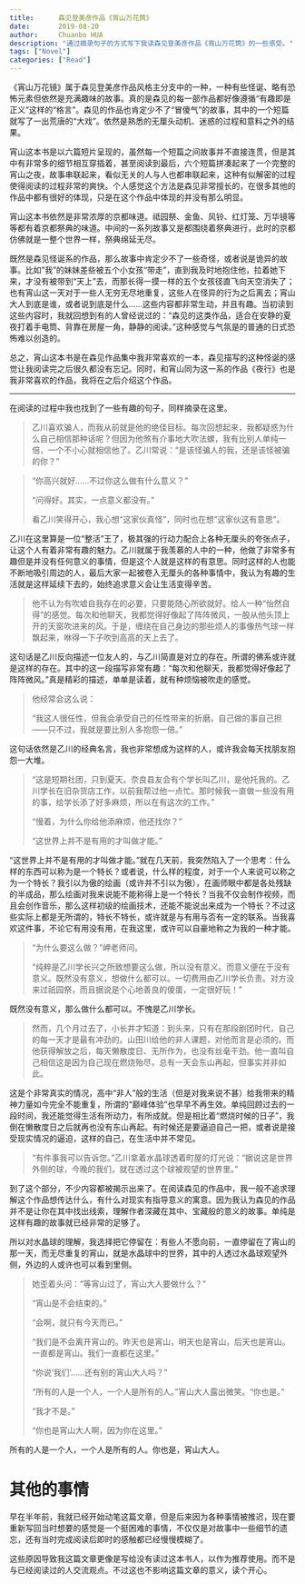 ```yaml
---
title:      森见登美彦作品《宵山万花筒》
date:       2019-08-20
author:     Chuanbo HUA
description: "通过摘录句子的方式写下我读森见登美彦作品《宵山万花筒》的一些感受。"
tags: ["Novel"]
categories: ["Read"]
---
```




《宵山万花镜》属于森见登美彦作品风格主分支中的一种，一种有些怪诞、略有恐怖元素但依然是充满趣味的故事。真的是森见的每一部作品都好像遵循“有趣即是正义”这样的“格言”。森见的作品也肯定少不了“冒傻气”的故事，其中的一个短篇就写了一出荒唐的“大戏”。依然是熟悉的无厘头动机、迷惑的过程和意料之外的结果。



宵山这本书是以六篇短片呈现的，虽然每一个短篇之间故事并不直接连贯，但是其中有非常多的细节相互穿插着，甚至阅读到最后，六个短篇拼凑起来了一个完整的宵山之夜，故事串联起来，看似无关的人与人也都串联起来，这种有似解密的过程使得阅读的过程非常的爽快。个人感觉这个方法是森见非常擅长的，在很多其他的作品中都有很好的体现，只是在这个作品中体现的并没有那么明显。



宵山这本书依然是非常浓厚的京都味道。祗园祭、金鱼、风铃、红灯笼、万华镜等等都有着京都祭典的味道。中间的一系列故事又是都围绕着祭典进行，此时的京都仿佛就是一整个世界一样，祭典绵延无尽。



既然是森见怪诞系的作品，那么故事中肯定少不了一些奇怪，或者说是诡异的故事。比如”我”的妹妹差些被五个小女孩“带走”，直到我及时地抱住他，拉着她下来，才没有被带到“天上”去，而那长得一摸一样的五个女孩径直飞向天空消失了；也有宵山这一天对于一些人无穷无尽地重复，这些人在怪异的行为之后离去；宵山大人到底是谁，或者说到底是什么......这些内容都非常生动，并且有趣。当初读到这些内容时，我就回想到有的人曾经说过的：“森见的这类作品，适合在安静的夏夜打着手电筒、背靠在房屋一角，静静的阅读。”这种感觉与气氛是的普通的日式恐怖难以创造的。



总之，宵山这本书是在森见作品集中我非常喜欢的一本，森见描写的这种怪诞的感觉让我阅读完之后很久都没有忘记。同时，和宵山同为这一系的作品《夜行》也是我非常喜欢的作品，我将在之后介绍这个作品。

---

在阅读的过程中我也找到了一些有趣的句子，同样摘录在这里。



> 乙川喜欢骗人，而我从前就是他的绝佳目标。每次回想起来，我都疑惑为什么自己相信那种话呢？但因为他煞有介事地大吹法螺，我有比别人单纯一倍，一个不小心就相信他了。乙川常说：“是该怪骗人的我，还是该怪被骗的你？”



> “你高兴就好......不过你这么做有什么意义？”
>
> “问得好。其实，一点意义都没有。”
>
> 看乙川笑得开心，我心想“这家伙真怪”，同时也在想“这家伙这有意思”。



乙川在这里算是一位“整活”王了，极其强的行动力配合上各种无厘头的夸张点子，让这个人有着非常有趣的魅力。乙川就属于我羡慕的人中的一种，他做了非常多有趣但是并没有任何意义的事情，但是这个人就是这样的有意思。同时这样的人也能不断地吸引周边的人，最后大家一起被卷入无厘头的各种事情中，我认为有趣的生活就是这样延续下去的，始终追求意义会让生活变得辛苦。



> 他不认为有吹嘘自我存在的必要，只要能随心所欲就好。给人一种“怡然自得”的感觉。每次和他聊天，我都觉得好像起了阵阵微风，一股从他头顶上开的天窗吹进来的风。于是，缠绕在自己身边的那些烦人的事像热气球一样飘起来，咻得一下子吹到高高的天上去了。



这句话是乙川反向描述一位友人的，与乙川简直是对立的存在。所谓的佛系或许就是这样的存在。其中的这一段描写非常有趣：“每次和他聊天，我都觉得好像起了阵阵微风。”真是精彩的描述，单单是读着，就有种烦恼被吹走的感觉。



> 他经常会这么说：
>
> “我这人很任性，但我会承受自己的任性带来的折磨。自己做的事自己担——只不过，我就是要比别人多抱怨一倍。”



这句话依然是乙川的经典名言，我也非常想成为这样的人，或许我会每天找朋友抱怨一大堆。



> “这是短期社团，只到夏天。奈良县友会有个学长叫乙川，是他托我的。乙川学长在旧杂货店工作，以前我帮过他一点忙。那时候我一直做一些没有用的事，给学长添了好多麻烦，所以在有这次的工作。”
>
> “慢着，为什么你给他添麻烦，他还找你？”
>
> “这世界上并不是有用的才叫做才能。”



“这世界上并不是有用的才叫做才能。”就在几天前，我突然陷入了一个思考：什么样的东西可以称为是一个特长？或者说，什么样的程度，对于一个人来说可以称之为一个特长？我引以为傲的绘画（或许并不引以为傲），在画师眼中都是各处残缺的半成品，那么绘画对我来说能不能称得上是一个特长？当我不仅会制作视频，而且会创作音乐，那么这样初级的绘画技术，还能不能说出来成为一个特长？不过这些实际上都是无所谓的，特长不特长，或许就是与有用与否有一定的联系。当我喜欢这件事，不论它有用没有用，在我这里，或许可以自豪地称之为我的一种才能。



> “为什么要这么做？”岬老师问。
>
> “纯粹是乙川学长兴之所致想要这么做，所以没有意义。而意义便在于没有意义。既然没有意义，想做什么都可以。一切费用由乙川学长负责。对方没来过祇园祭，而且据说是个心地善良的傻蛋，一定很好玩！”



既然没有意义，那么做什么都可以。不愧是乙川学长。



> 然而，几个月过去了，小长井才知道：到头来，只有在那段剧团时代，自己的每一天才是最有冲劲的。山田川给他的非人课题，对他而言是必须的。而他获得解放之后，每天懒散度日、无所作为，也没有丝毫干劲。他一直叫自己相信这是因为自己现在燃烧殆尽，总有一天会东山再起，但事实并非如此。



这是个非常真实的情况，高中“非人”般的生活（但是对我来说不甚）给我带来的精神力量如今完全不能重复，所谓的“巅峰体验”也早早不再生效。单纯回顾过去的一段时间，我还能觉得生活有所动力，有所成就。但是相比着“燃烧时候的日子”，我倒在懒散度日之后就再也没有东山再起。有时候还是要逼迫自己一把，或者说是接受现实情况的逼迫，这样的自己，在生活中并不常见。



> “有件事我可以告诉您。”乙川拿着水晶球透着町屋的灯光说：“据说这是世界外侧的球，今晚的我们，就在透过这个球被观望的世界里。”



到了这个部分，不少内容都被揭示出来了。在阅读森见的作品中，我一般不追求理解这个作品想传达什么，有什么对现实有指导意义的寓意。因为我认为森见的作品并不是让你在其中找出线索，理解作者深藏在其中、宝藏般的意义的故事。单纯是这样有趣的故事就已经非常的足够了。

所以对水晶球的理解，我选择把它停留在：有些人不愿向前，一直停留在了宵山的那一天，而无尽重复的宵山，就是水晶球中的世界，其中的人透过水晶球观望外侧，外边的人或许也可以看到里侧。



> 她歪着头问：“等宵山过了，宵山大人要做什么？”
>
> “宵山是不会结束的。”
>
> “会啊，就只有今天而已。”
>
> “我们是不会离开宵山的。昨天也是宵山，明天也是宵山，后天也是宵山。一直都是宵山。我们一直都在这里。”
>
> “你说‘我们’......还有别的宵山大人吗？”
>
> “所有的人是一个人，一个人是所有的人。”宵山大人露出微笑。“你也是。”
>
> “我才不是。”
>
> “你也是宵山大人啊，因为你在这里。”



所有的人是一个人，一个人是所有的人。你也是，宵山大人。

# 其他的事情

早在半年前，我就已经开始动笔这篇文章，但是后来因为各种事情被推迟，现在要重新写回当时想要的感觉是一个挺困难的事情，不仅仅是对故事中一些细节的遗忘，还有当时完成阅读后即时的感触都已经慢慢模糊了。

这些原因导致我这篇文章更像是写给没有读过这本书人，以作为推荐使用。而不是与已经阅读过的人交流观点。不过这也不影响这篇文章的意义，读个开心。